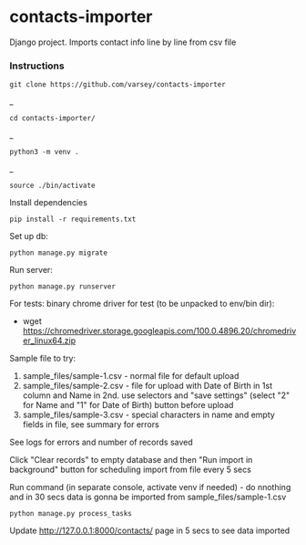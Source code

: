 # contacts-importer
Django project. Imports contact info line by line from csv file

### Instructions


    git clone https://github.com/varsey/contacts-importer

 
_

    cd contacts-importer/
_
   
    python3 -m venv .
 _


    source ./bin/activate

 
Install dependencies

    pip install -r requirements.txt

Set up db:

    python manage.py migrate

Run server:

    python manage.py runserver


For tests: binary chrome driver for test (to be unpacked to env/bin dir):
- wget https://chromedriver.storage.googleapis.com/100.0.4896.20/chromedriver_linux64.zip

Sample file to try:
 1) sample_files/sample-1.csv - normal file for default upload
 2) sample_files/sample-2.csv - file for upload with Date of Birth in 1st column and Name in 2nd.
    use selectors and "save settings" (select "2" for  Name and "1" for Date of Birth) button before upload
 3) sample_files/sample-3.csv - special characters in name and empty fields in file, see summary for errors

See logs for errors and number of records saved

Click "Clear records" to empty database and then "Run import in background" button for scheduling import from file every 5 secs

Run command (in separate console, activate venv if needed) - do nnothing and in 30 secs data is gonna be imported from sample_files/sample-1.csv

    python manage.py process_tasks


Update http://127.0.0.1:8000/contacts/ page in 5 secs to see data imported